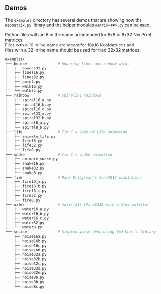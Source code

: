 ## Demos

The `examples` directory has several demos that are showing how the
`neomatrix.py` library and the helper modules `matrix<##>.py` can be used.

Python files with an 8 in the name are intended for 8x8 or 8x32 NeoPixel matrices.  
Files with a 16 in the name are meant for 16x16 NeoMatrices and   
files with a 32 in the name should be used for tiled 32x32 matrices.

``` bash
examples/
├── bounce              # bouncing lines and random walks
│   ├── bounce32.py
│   ├── lines16.py
│   ├── lines32.py
│   ├── point.py
│   ├── walk16.py
│   └── walk32.py
├── rainbow             # spiraling rainbows
│   ├── spiral16_a.py
│   ├── spiral16_b.py
│   ├── spiral16_c.py
│   ├── spiral32_a.py
│   ├── spiral32_b.py
│   ├── spiral8_a.py
│   └── spiral8_b.py
├── life                # Tim C's Game of Life animation
│   ├── animate_life.py
│   ├── life16.py
│   ├── life32.py
│   └── life8.py
├── snake               # Tim C's snake animation
│   ├── animate_snake.py
│   ├── snake16.py
│   ├── snake32.py
│   └── snake8.py
├── fire                # Mark Kriegsman's Fire2012 simulation
│   ├── fire16_a.py
│   ├── fire16_b.py
│   ├── fire16_c.py
│   ├── fire32.py
│   └── fire8.py
└── water               # Waterfall (Fire2012 with a blue palette)
│   ├── water16_a.py
│   ├── water16_b.py
│   ├── water16_c.py
│   ├── water32.py
│   └── water8.py
└── snoise              # Simplex Noise demo using Tod Kurt's library
    ├── noise16a.py
    ├── noise16b.py
    ├── noise16c.py
    ├── noise16d.py
    ├── noise32a.py
    ├── noise32b.py
    ├── noise32c.py
    ├── noise32d.py
    ├── noise32e.py
    ├── noise8a.py
    ├── noise8b.py
    └── noise8c.py
```

